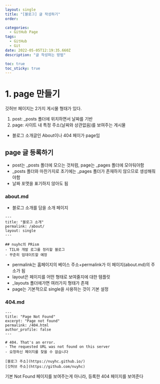 ```yaml
---
layout: single
title: "[블로그] 글 작성하기"
order:

categories:
  - GitHub Page
tags:
  - GitHub
  - Git
date: 2022-05-05T12:19:35.660Z
description: "글 작성하는 방법"

toc: true
toc_sticky: true
---
```


# 1. page 만들기
깃허브 페이지는 2가지 게시물 형태가 있다.
1. post: _posts 폴더에 위치하면서 날짜를 기반
2. page: 사이트 내 특정 주소(날짜와 상관없음)를 보여주는 게시물

- 블로그 소개글인 About이나 404 페이가 page임

## page 글 등록하기
- post는 _posts 폴더에 모으는 것처럼, page는 _pages 폴더에 모아둬야함
- _posts 폴더와 마찬가지로 초기에는 _pages 폴더가 존재하지 않으므로 생성해줘야함
- 날짜 포맷을 표기하지 않아도 됨

### about.md
- 블로그 소개를 담을 소개 페이지  
```
---
title: "블로그 소개"
permalink: /about/
layout: single
---
```

```
## nuyhc의 PRism
- TIL와 개발 로그를 정리할 블로그
- 꾸준히 업데이트할 예정
```

- permalink는 홈페이지의 베이스 주소+permalink가 이 페이지(about.md)의 주소가 됨  
- layout은 페이지를 어떤 형태로 보여줄지에 대한 템플릿
- _layouts 폴더에가면 여러가지 형태가 존재
- page는 기본적으로 single을 사용하는 것이 기본 설정

### 404.md
```
---
title: "Page Not Found"
excerpt: "Page not found"
permalink: /404.html
author_profile: false
---
```

```
# 404. That's an error.
- The requested URL was not found on this server
- 요청하신 페이지를 찾을 수 없습니다

[블로그 주소](https://nuyhc.github.io/)  
[깃허브 주소](https://github.com/nuyhc)
```
기본 Not Found 페이지를 보여주는게 아니라, 등록한 404 페이지를 보여준다